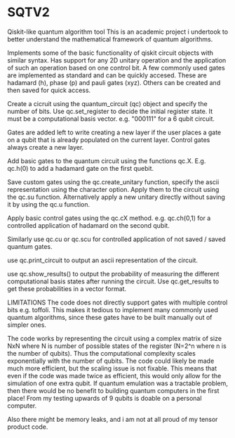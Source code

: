 # SQTV2
Qiskit-like quantum algorithm tool
This is an academic project i undertook to better understand the mathematical framework of quantum algorithms.

Implements some of the basic functionality of qiskit circuit objects with similar syntax.
Has support for any 2D unitary operation and the application of such an operation based on one control bit.
A few commonly used gates are implemented as standard and can be quickly accesed. These are hadamard (h), phase (p) and pauli gates (xyz). Others can be created and then saved for quick access.

Create a cicruit using the quantum_circuit (qc) object and specify the number of bits.
Use qc.set_register to decide the initial register state. It must be a computational basis vector. e.g. "000111" for a 6 qubit circuit.

Gates are added left to write creating a new layer if the user places a gate on a qubit that is already populated on the current layer. Control gates always create a new layer.

Add basic gates to the quantum circuit using the functions qc.X. E.g. qc.h(0) to add a hadamard gate on the first quebit.

Save custom gates using the qc.create_unitary function, specify the ascii representation using the character option. Apply them to the circuit using the qc.su function. Alternatively apply a new unitary directly without saving it by using the qc.u function.

Apply basic control gates using the qc.cX method. e.g. qc.ch(0,1) for a controlled application of hadamard on the second qubit.

Similarly use qc.cu or qc.scu for controlled application of not saved / saved quantum gates.

use qc.print_circuit to output an ascii representation of the circuit.

use qc.show_results() to output the probability of measuring the different computational basis states after running the circuit. Use qc.get_results to get these probabilities in a vector format.

LIMITATIONS
The code does not directly support gates with multiple control bits e.g. toffoli. This makes it tedious to implement many commonly used quantum algorithms, since these gates have to be built manually out of simpler ones. 

The code works by representing the circuit using a complex matrix of size NxN where N is number of possible states of the register (N=2^n where n is the number of qubits). Thus the computational complexity scales exponentially with the number of qubits. The code could likely be made much more efficient, but the scaling issue is not fixable. This means that even if the code was made twice as efficient, this would only allow for the simulation of one extra qubit. If quantum emulation was a tractable problem, then there would be no benefit to building quantum computers in the first place! From my testing upwards of 9 qubits is doable on a personal computer.

Also there might be memory leaks, and i am not at all proud of my tensor product code.
